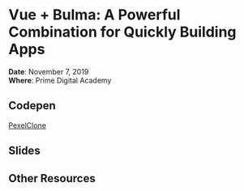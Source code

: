 # Vue + Bulma: A Powerful Combination for Quickly Building Apps

**Date**: November 7, 2019 <br>
**Where**: Prime Digital Academy

## Codepen 
[PexelClone](https://codepen.io/jamesctucker/pen/eYYVEOB)

## Slides

## Other Resources
